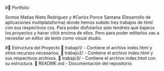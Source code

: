 #📌 Portfolio

Somos Matias Nieto Rodríguez y #Carlos Ponce Santana (Desarrollo de aplicaciones multiplataforma) donde hemos subido tres trabajos de html con sus respectivos css.
Para poder disfutarlos solo tendreís que bajaros los proyectos y hacer cilck encima de ellos. Pero para poder editarlos vas a necesitar un editor de texto como visual studio.

#📂 Estructura del Proyecto
📁 trabajo1/ - Contiene el archivo index.html y otros recursos necesarios.
📁 trabajo2/ - Contiene el archivo index.html y sus respectivos archivos.
📁 trabajo3/ - Contiene el archivo index.html con su estructura.
📄 README.md - Documentación del repositorio.

